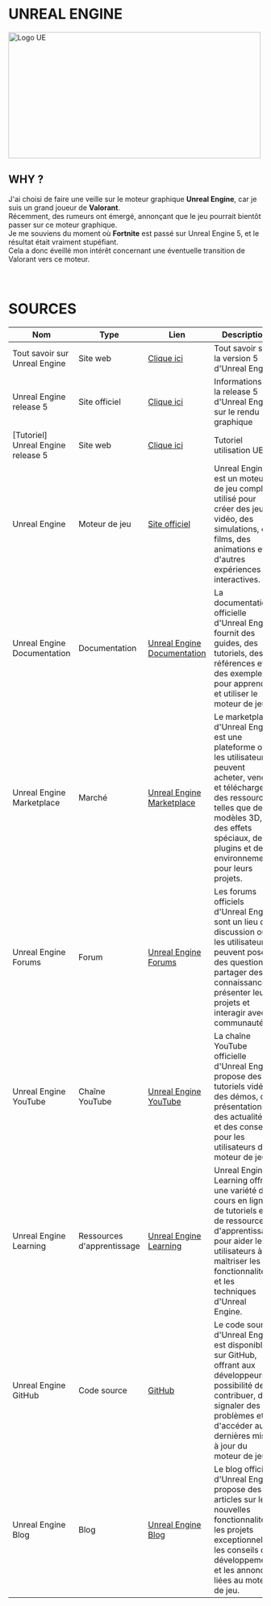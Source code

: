 # UNREAL ENGINE

<img src="https://pic.clubic.com/v1/images/1989927/raw.webp?fit=smartCrop&width=1080&height=608&hash=c562266dd973e5c3b9a45df93821cb99aa712694" alt="Logo UE" width="500" height="250">

## WHY ?

J'ai choisi de faire une veille sur le moteur graphique **Unreal Engine**, car je suis un grand joueur de **Valorant**. <br>
Récemment, des rumeurs ont émergé, annonçant que le jeu pourrait bientôt passer sur ce moteur graphique. <br>
Je me souviens du moment où **Fortnite** est passé sur Unreal Engine 5, et le résultat était vraiment stupéfiant. <br>
Cela a donc éveillé mon intérêt concernant une éventuelle transition de Valorant vers ce moteur. <br>
<br>
<br>

# SOURCES

| Nom                                | Type                       | Lien                                                                                                        | Description                                                                                                                                                                                                                       |
|------------------------------------|----------------------------|-------------------------------------------------------------------------------------------------------------|-----------------------------------------------------------------------------------------------------------------------------------------------------------------------------------------------------------------------------------|
| Tout savoir sur Unreal Engine      | Site web                   | [Clique ici](https://www.realite-virtuelle.com/unreal-engine-tout-savoir/)                                  | Tout savoir sur la version 5 d'Unreal Engine                                                                                                                                                                                      |
| Unreal Engine release 5            | Site officiel              | [Clique ici](https://docs.unrealengine.com/5.0/en-US/unreal-engine-5.0-release-notes/)                      | Informations de la release 5 d'Unreal Engine sur le rendu graphique                                                                                                                                                               |
| [Tutoriel] Unreal Engine release 5 | Site web                   | [Clique ici](https://www.raywenderlich.com/31800833-unreal-engine-5-tutorial-for-beginners-getting-started) | Tutoriel utilisation UE5                                                                                                                                                                                                          |
| Unreal Engine                      | Moteur de jeu              | [Site officiel](https://www.unrealengine.com/)                                                              | Unreal Engine est un moteur de jeu complet utilisé pour créer des jeux vidéo, des simulations, des films, des animations et d'autres expériences interactives.                                                                    |
| Unreal Engine Documentation        | Documentation              | [Unreal Engine Documentation](https://docs.unrealengine.com/)                                               | La documentation officielle d'Unreal Engine fournit des guides, des tutoriels, des références et des exemples pour apprendre et utiliser le moteur de jeu.                                                                        |
| Unreal Engine Marketplace          | Marché                     | [Unreal Engine Marketplace](https://www.unrealengine.com/marketplace)                                       | Le marketplace d'Unreal Engine est une plateforme où les utilisateurs peuvent acheter, vendre et télécharger des ressources telles que des modèles 3D, des effets spéciaux, des plugins et des environnements pour leurs projets. |
| Unreal Engine Forums               | Forum                      | [Unreal Engine Forums](https://forums.unrealengine.com/)                                                    | Les forums officiels d'Unreal Engine sont un lieu de discussion où les utilisateurs peuvent poser des questions, partager des connaissances, présenter leurs projets et interagir avec la communauté.                             |
| Unreal Engine YouTube              | Chaîne YouTube             | [Unreal Engine YouTube](https://www.youtube.com/c/UnrealEngine)                                             | La chaîne YouTube officielle d'Unreal Engine propose des tutoriels vidéo, des démos, des présentations, des actualités et des conseils pour les utilisateurs du moteur de jeu.                                                    |
| Unreal Engine Learning             | Ressources d'apprentissage | [Unreal Engine Learning](https://www.unrealengine.com/en-US/onlinelearning-courses)                         | Unreal Engine Learning offre une variété de cours en ligne, de tutoriels et de ressources d'apprentissage pour aider les utilisateurs à maîtriser les fonctionnalités et les techniques d'Unreal Engine.                          |
| Unreal Engine GitHub               | Code source                | [GitHub](https://github.com/EpicGames/UnrealEngine)                                                         | Le code source d'Unreal Engine est disponible sur GitHub, offrant aux développeurs la possibilité de contribuer, de signaler des problèmes et d'accéder aux dernières mises à jour du moteur de jeu.                              |
| Unreal Engine Blog                 | Blog                       | [Unreal Engine Blog](https://www.unrealengine.com/en-US/blog)                                               | Le blog officiel d'Unreal Engine propose des articles sur les nouvelles fonctionnalités, les projets exceptionnels, les conseils de développement et les annonces liées au moteur de jeu.                                         |
